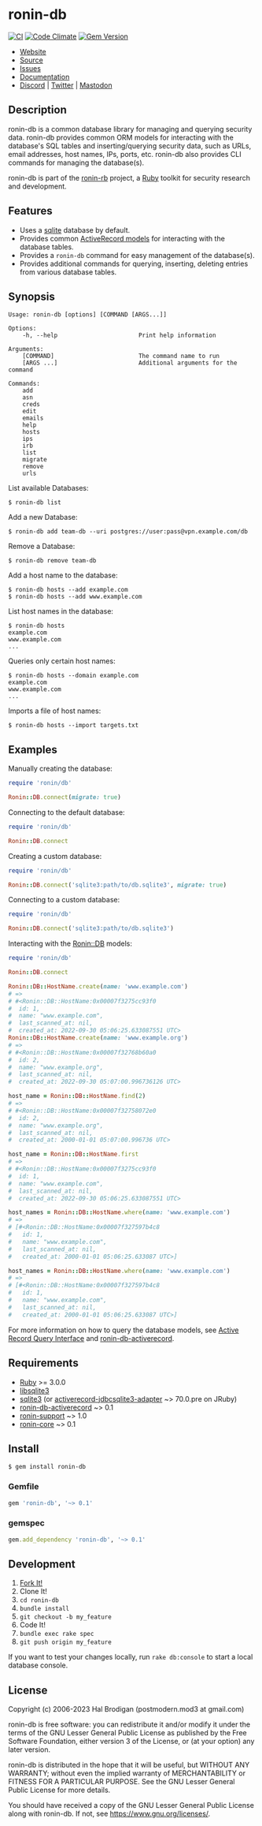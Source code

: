 # ronin-db

[![CI](https://github.com/ronin-rb/ronin-db/actions/workflows/ruby.yml/badge.svg)](https://github.com/ronin-rb/ronin-db/actions/workflows/ruby.yml)
[![Code Climate](https://codeclimate.com/github/ronin-rb/ronin-db.svg)](https://codeclimate.com/github/ronin-rb/ronin-db)
[![Gem Version](https://badge.fury.io/rb/ronin-db.svg)](https://badge.fury.io/rb/ronin-db)

* [Website](https://ronin-rb.dev)
* [Source](https://github.com/ronin-rb/ronin-db)
* [Issues](https://github.com/ronin-rb/ronin-db/issues)
* [Documentation](https://ronin-rb.dev/docs/ronin-db/frames)
* [Discord](https://discord.gg/6WAb3PsVX9) |
  [Twitter](https://twitter.com/ronin_rb) |
  [Mastodon](https://infosec.exchange/@ronin_rb)

## Description

ronin-db is a common database library for managing and querying security data.
ronin-db provides common ORM models for interacting with the database's SQL
tables and inserting/querying security data, such as URLs, email addresses,
host names, IPs, ports, etc. ronin-db also provides CLI commands for managing
the database(s).

ronin-db is part of the [ronin-rb] project, a [Ruby] toolkit for security
research and development.

## Features

* Uses a [sqlite] database by default.
* Provides common [ActiveRecord models][ronin-db-activerecord] for interacting
  with the database tables.
* Provides a `ronin-db` command for easy management of the database(s).
* Provides additional commands for querying, inserting, deleting entries from
  various database tables.

## Synopsis

```
Usage: ronin-db [options] [COMMAND [ARGS...]]

Options:
    -h, --help                       Print help information

Arguments:
    [COMMAND]                        The command name to run
    [ARGS ...]                       Additional arguments for the command

Commands:
    add
    asn
    creds
    edit
    emails
    help
    hosts
    ips
    irb
    list
    migrate
    remove
    urls
```

List available Databases:

```shell
$ ronin-db list
```

Add a new Database:

```shell
$ ronin-db add team-db --uri postgres://user:pass@vpn.example.com/db
```

Remove a Database:

```shell
$ ronin-db remove team-db
```

Add a host name to the database:

```shell
$ ronin-db hosts --add example.com
$ ronin-db hosts --add www.example.com
```

List host names in the database:

```shell
$ ronin-db hosts
example.com
www.example.com
...
```

Queries only certain host names:

```shell
$ ronin-db hosts --domain example.com
example.com
www.example.com
...
```

Imports a file of host names:

```shell
$ ronin-db hosts --import targets.txt
```

## Examples

Manually creating the database:

```ruby
require 'ronin/db'

Ronin::DB.connect(migrate: true)
```

Connecting to the default database:

```ruby
require 'ronin/db'

Ronin::DB.connect
```

Creating a custom database:

```ruby
require 'ronin/db'

Ronin::DB.connect('sqlite3:path/to/db.sqlite3', migrate: true)
```

Connecting to a custom database:

```ruby
require 'ronin/db'

Ronin::DB.connect('sqlite3:path/to/db.sqlite3')
```

Interacting with the [Ronin::DB][ronin-db-activerecord] models:

```ruby
require 'ronin/db'

Ronin::DB.connect

Ronin::DB::HostName.create(name: 'www.example.com')
# =>
# #<Ronin::DB::HostName:0x00007f3275cc93f0
#  id: 1,
#  name: "www.example.com",
#  last_scanned_at: nil,
#  created_at: 2022-09-30 05:06:25.633087551 UTC>
Ronin::DB::HostName.create(name: 'www.example.org')
# =>
# #<Ronin::DB::HostName:0x00007f32768b60a0
#  id: 2,
#  name: "www.example.org",
#  last_scanned_at: nil,
#  created_at: 2022-09-30 05:07:00.996736126 UTC>

host_name = Ronin::DB::HostName.find(2)
# =>
# #<Ronin::DB::HostName:0x00007f32758072e0
#  id: 2,
#  name: "www.example.org",
#  last_scanned_at: nil,
#  created_at: 2000-01-01 05:07:00.996736 UTC>

host_name = Ronin::DB::HostName.first
# =>
# #<Ronin::DB::HostName:0x00007f3275cc93f0
#  id: 1,
#  name: "www.example.com",
#  last_scanned_at: nil,
#  created_at: 2022-09-30 05:06:25.633087551 UTC>

host_names = Ronin::DB::HostName.where(name: 'www.example.com')
# =>
# [#<Ronin::DB::HostName:0x00007f327597b4c8
#   id: 1,
#   name: "www.example.com",
#   last_scanned_at: nil,
#   created_at: 2000-01-01 05:06:25.633087 UTC>]

host_names = Ronin::DB::HostName.where(name: 'www.example.com')
# =>
# [#<Ronin::DB::HostName:0x00007f327597b4c8
#   id: 1,
#   name: "www.example.com",
#   last_scanned_at: nil,
#   created_at: 2000-01-01 05:06:25.633087 UTC>]
```

For more information on how to query the database models, see [Active Record
Query Interface](https://guides.rubyonrails.org/active_record_querying.html)
and [ronin-db-activerecord].

## Requirements

* [Ruby] >= 3.0.0
* [libsqlite3][sqlite]
* [sqlite3][sqlite3]
  (or [activerecord-jdbcsqlite3-adapter] ~> 70.0.pre on JRuby)
* [ronin-db-activerecord] ~> 0.1
* [ronin-support] ~> 1.0
* [ronin-core] ~> 0.1

## Install

```shell
$ gem install ronin-db
```

### Gemfile

```ruby
gem 'ronin-db', '~> 0.1'
```

### gemspec

```ruby
gem.add_dependency 'ronin-db', '~> 0.1'
```

## Development

1. [Fork It!](https://github.com/ronin-rb/ronin-db/fork)
2. Clone It!
3. `cd ronin-db`
4. `bundle install`
5. `git checkout -b my_feature`
6. Code It!
7. `bundle exec rake spec`
8. `git push origin my_feature`

If you want to test your changes locally, run `rake db:console` to start a
local database console.

## License

Copyright (c) 2006-2023 Hal Brodigan (postmodern.mod3 at gmail.com)

ronin-db is free software: you can redistribute it and/or modify
it under the terms of the GNU Lesser General Public License as published
by the Free Software Foundation, either version 3 of the License, or
(at your option) any later version.

ronin-db is distributed in the hope that it will be useful,
but WITHOUT ANY WARRANTY; without even the implied warranty of
MERCHANTABILITY or FITNESS FOR A PARTICULAR PURPOSE.  See the
GNU Lesser General Public License for more details.

You should have received a copy of the GNU Lesser General Public License
along with ronin-db.  If not, see <https://www.gnu.org/licenses/>.

[ronin-rb]: https://ronin-rb.dev/
[Ruby]: https://www.ruby-lang.org

[sqlite]: https://sqlite.org/
[uri-query_params]: https://github.com/postmodern/uri-query_params#readme
[sqlite3]: https://github.com/sparklemotion/sqlite3-ruby#readme
[activerecord-jdbcsqlite3-adapter]: https://github.com/jruby/activerecord-jdbc-adapter#readme
[activerecord]: https://github.com/rails/rails/tree/main/activerecord#readme
[ronin-db-activerecord]: https://github.com/ronin-rb/ronin-db-activerecord#readme
[ronin-support]: https://github.com/ronin-rb/ronin-support#readme
[ronin-core]: https://github.com/ronin-rb/ronin-core#readme
